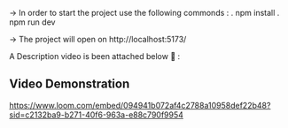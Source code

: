 -> In order to start the project use the following commonds : 
. npm install
. npm run dev

-> The project will open on http://localhost:5173/

A Description video is been attached below 🙂 : 

## Video Demonstration

https://www.loom.com/embed/094941b072af4c2788a10958def22b48?sid=c2132ba9-b271-40f6-963a-e88c790f9954

